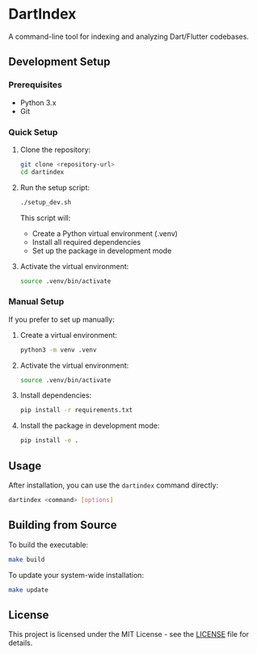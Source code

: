 # DartIndex

A command-line tool for indexing and analyzing Dart/Flutter codebases.

## Development Setup

### Prerequisites
- Python 3.x
- Git

### Quick Setup
1. Clone the repository:
   ```bash
   git clone <repository-url>
   cd dartindex
   ```

2. Run the setup script:
   ```bash
   ./setup_dev.sh
   ```

   This script will:
   - Create a Python virtual environment (.venv)
   - Install all required dependencies
   - Set up the package in development mode

3. Activate the virtual environment:
   ```bash
   source .venv/bin/activate
   ```

### Manual Setup
If you prefer to set up manually:

1. Create a virtual environment:
   ```bash
   python3 -m venv .venv
   ```

2. Activate the virtual environment:
   ```bash
   source .venv/bin/activate
   ```

3. Install dependencies:
   ```bash
   pip install -r requirements.txt
   ```

4. Install the package in development mode:
   ```bash
   pip install -e .
   ```

## Usage

After installation, you can use the `dartindex` command directly:

```bash
dartindex <command> [options]
```

## Building from Source

To build the executable:

```bash
make build
```

To update your system-wide installation:

```bash
make update
```

## License

This project is licensed under the MIT License - see the [LICENSE](LICENSE) file for details. 
